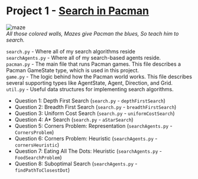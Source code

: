 # Project 1 - [Search in Pacman](https://www.cs.rpi.edu/~xial/Teaching/2019SAI/projects/search/search.html)

![maze](http://ai.berkeley.edu/projects/release/search/v1/001/maze.png#center)  
*All those colored walls,
Mazes give Pacman the blues,
So teach him to search.*

`search.py` - Where all of my search algorithms reside  
`searchAgents.py` -	Where all of my search-based agents reside.  
`pacman.py`	- The main file that runs Pacman games. This file describes a Pacman GameState type, which is used in this project.  
`game.py` - The logic behind how the Pacman world works. This file describes several supporting types like AgentState, Agent, Direction, and Grid.  
`util.py` - 	Useful data structures for implementing search algorithms.

* Question 1: Depth First Search (`search.py` - `depthFirstSearch`)
* Question 2: Breadth First Search (`search.py` - `breadthFirstSearch`)
* Question 3: Uniform Cost Search (`search.py` - `uniformCostSearch`)
* Question 4: A* Search (`search.py` - `aStarSearch`)
* Question 5: Corners Problem: Representation (`searchAgents.py` - `CornersProblem`)
* Question 6: Corners Problem: Heuristic (`searchAgents.py` - `cornersHeuristic`)
* Question 7: Eating All The Dots: Heuristic (`searchAgents.py` - `FoodSearchProblem`)
* Question 8: Suboptimal Search (`searchAgents.py` - `findPathToClosestDot`)
